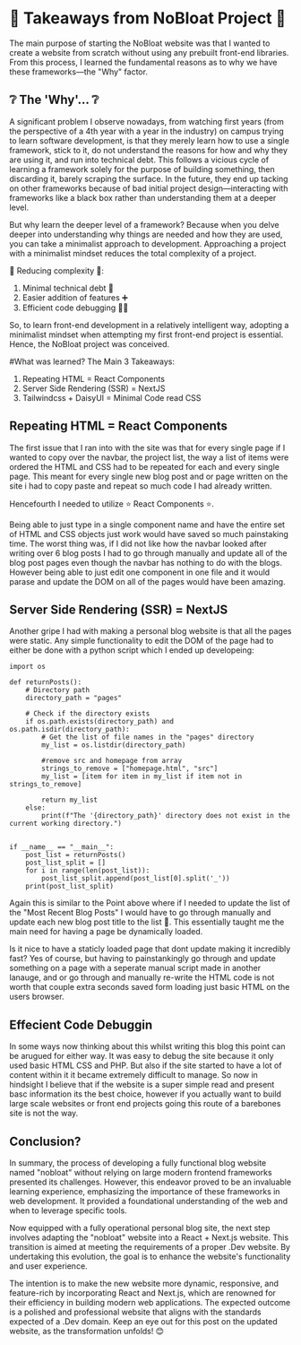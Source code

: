 
# 🥡 Takeaways from NoBloat Project 🥡
The main purpose of starting the NoBloat website was that I wanted to create a website from scratch without using any prebuilt front-end libraries. From this process, I learned the fundamental reasons as to why we have these frameworks—the "Why" factor.

## ❔ The 'Why'... ❔
A significant problem I observe nowadays, from watching first years (from the perspective of a 4th year with a year in the industry) on campus trying to learn software development, is that they merely learn how to use a single framework, stick to it, do not understand the reasons for how and why they are using it, and run into technical debt. This follows a vicious cycle of learning a framework solely for the purpose of building something, then discarding it, barely scraping the surface. In the future, they end up tacking on other frameworks because of bad initial project design—interacting with frameworks like a black box rather than understanding them at a deeper level.

But why learn the deeper level of a framework? Because when you delve deeper into understanding why things are needed and how they are used, you can take a minimalist approach to development. Approaching a project with a minimalist mindset reduces the total complexity of a project.

🎲 Reducing complexity 🎲:
1. Minimal technical debt 🤌
2. Easier addition of features ➕
3. Efficient code debugging 🏃🏻‍


So, to learn front-end development in a relatively intelligent way, adopting a minimalist mindset when attempting my first front-end project is essential. Hence, the NoBloat project was conceived.

#What was learned?
The Main 3 Takeaways:
1. Repeating HTML = React Components
2. Server Side Rendering (SSR) = NextJS
3. Tailwindcss + DaisyUI = Minimal Code read CSS

## Repeating HTML = React Components
The first issue that I ran into with the site was that for every single page if I wanted to copy over the navbar, the project list, the way a list of items were ordered the HTML and CSS had to be repeated for each and every single page. This meant for every single new blog post and or page written on the site i had to copy paste and repeat so much code I had already written.

Hencefourth I needed to utilize ⭐ React Components ⭐.

Being able to just type in a single component name and have the entire set of HTML and CSS objects just work would have saved so much painstaking time. The worst thing was, if I did not like how the navbar looked after writing over 6 blog posts I had to go through manually and update all of the blog post pages even though the navbar has nothing to do with the blogs. However being able to just edit one component in one file and it would parase and update the DOM on all of the pages would have been amazing.

## Server Side Rendering (SSR) = NextJS

Another gripe I had with making a personal blog website is that all the pages were static. Any simple functionality to edit the DOM of the page had to either be done with a python script which I ended up developeing:


```
import os

def returnPosts():
    # Directory path
    directory_path = "pages"

    # Check if the directory exists
    if os.path.exists(directory_path) and os.path.isdir(directory_path):
        # Get the list of file names in the "pages" directory
        my_list = os.listdir(directory_path)

        #remove src and homepage from array
        strings_to_remove = ["homepage.html", "src"]
        my_list = [item for item in my_list if item not in strings_to_remove]

        return my_list
    else:
        print(f"The '{directory_path}' directory does not exist in the current working directory.")


if __name__ == "__main__":
    post_list = returnPosts()
    post_list_split = []
    for i in range(len(post_list)):
        post_list_split.append(post_list[0].split('_'))
    print(post_list_split)
```

Again this is similar to the Point above where if I needed to update the list of the "Most Recent Blog Posts" I would have to go through manually and update each new blog post title to the list 🤬. This essentially taught me the main need for having a page be dynamically loaded.

Is it nice to have a staticly loaded page that dont update making it incredibly fast? Yes of course, but having to painstankingly go through and update something on a page with a seperate manual script made in another lanauge, and or go through and manually re-write the HTML code is not worth that couple extra seconds saved form loading just basic HTML on the users browser. 

## Effecient Code Debuggin 

In some ways now thinking about this whilst writing this blog this point can be arugued for either way. It was easy to debug the site because it only used basic HTML CSS and PHP. But also if the site started to have a lot of content within it it became extremely difficult to manage. So now in hindsight I believe that if the website is a super simple read and present basc information its the best choice, however if you actually want to build large scale websites or front end projects going this route of a barebones site is not the way.


## Conclusion?

In summary, the process of developing a fully functional blog website named "nobloat" without relying on large modern frontend frameworks presented its challenges. However, this endeavor proved to be an invaluable learning experience, emphasizing the importance of these frameworks in web development. It provided a foundational understanding of the web and when to leverage specific tools.

Now equipped with a fully operational personal blog site, the next step involves adapting the "nobloat" website into a React + Next.js website. This transition is aimed at meeting the requirements of a proper .Dev website. By undertaking this evolution, the goal is to enhance the website's functionality and user experience.

The intention is to make the new website more dynamic, responsive, and feature-rich by incorporating React and Next.js, which are renowned for their efficiency in building modern web applications. The expected outcome is a polished and professional website that aligns with the standards expected of a .Dev domain. Keep an eye out for this post on the updated website, as the transformation unfolds! 😊








